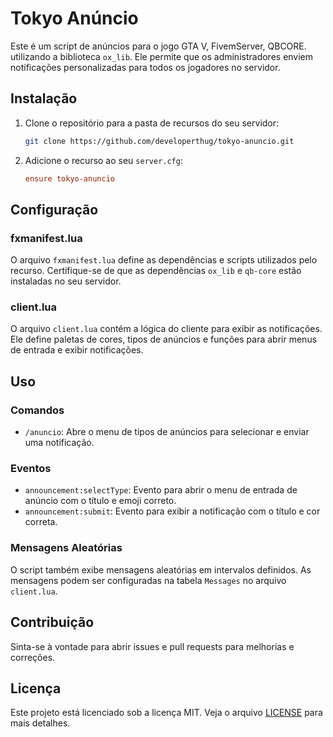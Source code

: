 # Tokyo Anúncio

Este é um script de anúncios para o jogo GTA V, FivemServer, QBCORE.  utilizando a biblioteca `ox_lib`. Ele permite que os administradores enviem notificações personalizadas para todos os jogadores no servidor.

## Instalação

1. Clone o repositório para a pasta de recursos do seu servidor:
    ```sh
    git clone https://github.com/developerthug/tokyo-anuncio.git
    ```

2. Adicione o recurso ao seu `server.cfg`:
    ```cfg
    ensure tokyo-anuncio
    ```

## Configuração

### fxmanifest.lua

O arquivo `fxmanifest.lua` define as dependências e scripts utilizados pelo recurso. Certifique-se de que as dependências `ox_lib` e `qb-core` estão instaladas no seu servidor.

### client.lua

O arquivo `client.lua` contém a lógica do cliente para exibir as notificações. Ele define paletas de cores, tipos de anúncios e funções para abrir menus de entrada e exibir notificações.

## Uso

### Comandos

- `/anuncio`: Abre o menu de tipos de anúncios para selecionar e enviar uma notificação.

### Eventos

- `announcement:selectType`: Evento para abrir o menu de entrada de anúncio com o título e emoji correto.
- `announcement:submit`: Evento para exibir a notificação com o título e cor correta.

### Mensagens Aleatórias

O script também exibe mensagens aleatórias em intervalos definidos. As mensagens podem ser configuradas na tabela `Messages` no arquivo `client.lua`.

## Contribuição

Sinta-se à vontade para abrir issues e pull requests para melhorias e correções.

## Licença

Este projeto está licenciado sob a licença MIT. Veja o arquivo [LICENSE](LICENSE) para mais detalhes.
